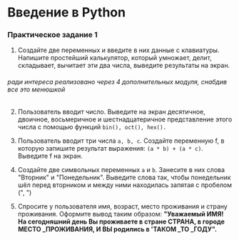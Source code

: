 # Введение в Python
### Практическое задание 1

1. Создайте две переменных и введите в них данные с клавиатуры.
Напишите простейший калькулятор, который умножает, делит, складывает,
вычитает эти два числа, выведите результаты на экран. 
###### *ради интереса реализовано через 4 дополнительных модуля, снабдив все это менюшкой*


2. Пользователь вводит число. Выведите на экран десятичное, двоичное,
восьмеричное и шестнадцатеричное представление этого числа с помощью
функций `bin(), oct(), hex().`


3. Пользователь вводит три числа `а, b, с`. Создайте переменную f, в которую
запишите результат выражения: `(а * b) + (a * c)`. Выведите f на экран.


4. Создайте две символьных переменных `а` и `b`. Занесите в них слова "Вторник" и
"Понедельник". Выведите слова так, чтобы понедельник шёл перед вторником
и между ними находилась запятая с пробелом (", ")


5. Спросите у пользователя имя, возраст, место проживания и страну
проживания. Оформите вывод таким образом:
**"Уважаемый ИМЯ! На сегодняшний день Вы проживаете в стране СТРАНА, в
городе МЕСТО _ПРОЖИВАНИЯ, И ВЫ родились в 'ТАКОМ _ТО _ГОДУ".**